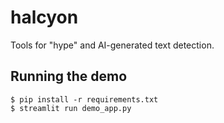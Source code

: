 # halcyon
Tools for "hype" and AI-generated text detection.

## Running the demo

```
$ pip install -r requirements.txt
$ streamlit run demo_app.py
```